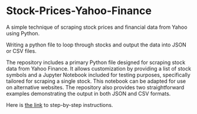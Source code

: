 # Stock-Prices-Yahoo-Finance
A simple technique of scraping stock prices and financial data from Yahoo using Python.

Writing a python file to loop through stocks and output the data into JSON or CSV files.

The repository includes a primary Python file designed for scraping stock data from Yahoo Finance. It allows customization by providing a list of stock symbols and a Jupyter Notebook included for testing purposes, specifically tailored for scraping a single stock. This notebook can be adapted for use on alternative websites. The repository also provides two straightforward examples demonstrating the output in both JSON and CSV formats.

Here is [the link](https://ethanbradberry.notion.site/Scraping-Data-with-Beautiful-Soup-e391791df6e848cd9920a55661ab7b5d?pvs=4) to step-by-step instructions.
